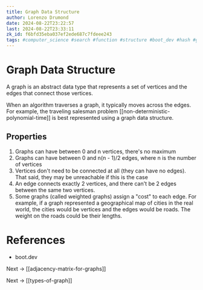 ```yaml
---
title: Graph Data Structure
author: Lorenzo Drumond
date: 2024-08-22T23:22:57
last: 2024-08-22T23:33:11
zk_id: f6bfd35eba037ef2ede687c7fdeee243
tags: #computer_science #search #function #structure #boot_dev #hash #graph #programming #data #memory
---
```



# Graph Data Structure

A graph is an abstract data type that represents a set of vertices and the edges that connect those vertices.

When an algorithm traverses a graph, it typically moves across the edges. For example, the traveling salesman problem [[non-deterministic-polynomial-time]] is best represented using a graph data structure.

## Properties

1. Graphs can have between 0 and n vertices, there's no maximum
2. Graphs can have between 0 and n(n - 1)/2 edges, where n is the number of vertices
3. Vertices don't need to be connected at all (they can have no edges). That said, they may be unreachable if this is the case
4. An edge connects exactly 2 vertices, and there can't be 2 edges between the same two vertices.
5. Some graphs (called weighted graphs) assign a "cost" to each edge. For example, if a graph represented a geographical map of cities in the real world, the cities would be vertices and the edges would be roads. The weight on the roads could be their lengths.


# References

- boot.dev

Next -> [[adjacency-matrix-for-graphs]]

Next -> [[types-of-graph]]

